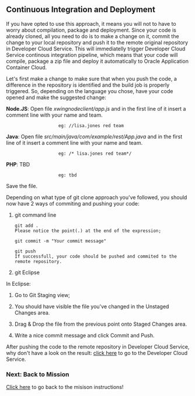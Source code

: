 ## Continuous Integration and Deployment ##

If you have opted to use this approach, it means you will not to have to worry about compilation, package and deployment. 
Since your code is already cloned, all you need to do is to make a change on it, commit the change to your local repository and push it to the remote original repository in Developer Cloud Service. This will immediatelly trigger Developer Cloud Service continous integration pipeline, which means that your code will compile, package a zip file and deploy it automatically to Oracle Application Container Cloud.

Let's first make a change to make sure that when you push the code, a difference in the repository is identified and the build job is properly triggered.
So, depending on the language you chose, have your code opened and make the suggested change:

 **Node.JS**: Open file *xwingnodeclient/app.js* and in the first line of it insert a comment line with your name and team. 
 
                        eg: //lisa.jones red team

 **Java**: Open file *src/main/java/com/example/rest/App.java* and in the first line of it insert a comment line with your name and team. 
 
                        eg: /* lisa.jones red team*/

 **PHP**: TBD
 
                        eg: tbd

Save the file.

Depending on what type of git clone approach you've followed, you should now have 2 ways of commiting and pushing your code:

1. git command line
  
       git add .
       Please notice the point(.) at the end of the expression;
       
       git commit -m "Your commit message"
    
       git push
       If successfull, your code should be pushed and commited to the remote repository.
    

2. git Eclipse 

  In Eclipse:
  1. Go to Git Staging view; 
  
  2. You should have visible the file you've changed in the Unstaged Changes area. 
  
  3. Drag & Drop the file from the previous point onto Staged Changes area. 
  
  4. Write a nice commit message and click Commit and Push.

After pushing the code to the remote repository in Developer Cloud Service, why don't have a look on the result:
[click here](scale.md) to go to the Developer Cloud Service.

### Next: Back to Mission ###

[Click here](../missions/deploy.md) to go back to the misison instructions!

